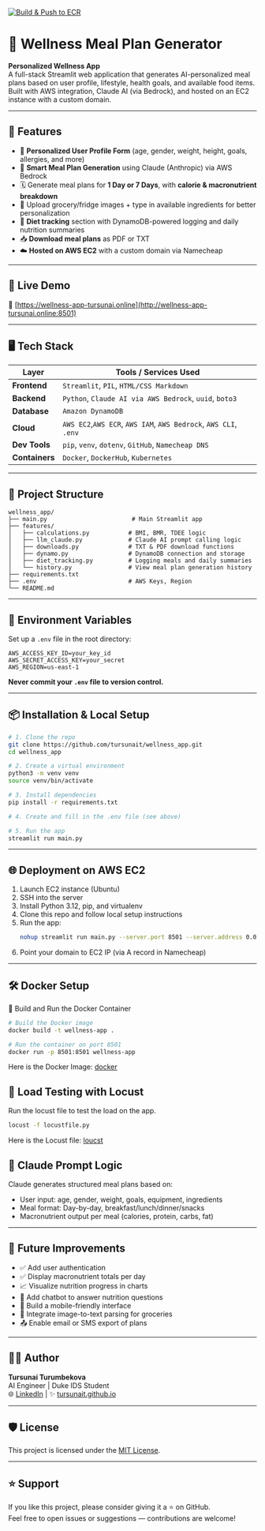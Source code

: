 [![Build & Push to ECR](https://github.com/tursunait/wellness_app/actions/workflows/deploy.yml/badge.svg)](https://github.com/tursunait/wellness_app/actions/workflows/deploy.yml)

# 🥗 Wellness Meal Plan Generator

**Personalized Wellness App**  
A full-stack Streamlit web application that generates AI-personalized meal plans based on user profile, lifestyle, health goals, and available food items. Built with AWS integration, Claude AI (via Bedrock), and hosted on an EC2 instance with a custom domain.

---

## 📌 Features

- 🧬 **Personalized User Profile Form** (age, gender, weight, height, goals, allergies, and more)
- 🧠 **Smart Meal Plan Generation** using Claude (Anthropic) via AWS Bedrock
- 🗓️ Generate meal plans for **1 Day or 7 Days**, with **calorie & macronutrient breakdown**
- 📸 Upload grocery/fridge images + type in available ingredients for better personalization
- 📝 **Diet tracking** section with DynamoDB-powered logging and daily nutrition summaries
- 📥 **Download meal plans** as PDF or TXT
- ☁️ **Hosted on AWS EC2** with a custom domain via Namecheap

---

## 🚀 Live Demo

🔗 [https://wellness-app-tursunai.online](http://wellness-app-tursunai.online:8501)

---

## 🖥️ Tech Stack

| Layer         | Tools / Services Used                                  |
|---------------|--------------------------------------------------------|
| **Frontend**  | `Streamlit`, `PIL`, `HTML/CSS Markdown`               |
| **Backend**   | `Python`, `Claude AI via AWS Bedrock`, `uuid`, `boto3` |
| **Database**  | `Amazon DynamoDB`                                      |
| **Cloud**     | `AWS EC2`,`AWS ECR`, `AWS IAM`, `AWS Bedrock`, `AWS CLI`, `.env` |
| **Dev Tools** | `pip`, `venv`, `dotenv`, `GitHub`, `Namecheap DNS`     |
| **Containers**| `Docker`, `DockerHub`, `Kubernetes`                    |


---

## 📂 Project Structure

```
wellness_app/
├── main.py                        # Main Streamlit app
├── features/
│   ├── calculations.py           # BMI, BMR, TDEE logic
│   ├── llm_claude.py             # Claude AI prompt calling logic
│   ├── downloads.py              # TXT & PDF download functions
│   ├── dynamo.py                 # DynamoDB connection and storage
│   ├── diet_tracking.py          # Logging meals and daily summaries
│   └── history.py                # View meal plan generation history
├── requirements.txt
├── .env                          # AWS Keys, Region
└── README.md
```

---

## 🔐 Environment Variables

Set up a `.env` file in the root directory:

```dotenv
AWS_ACCESS_KEY_ID=your_key_id
AWS_SECRET_ACCESS_KEY=your_secret
AWS_REGION=us-east-1
```

**Never commit your `.env` file to version control.**

---

## 📦 Installation & Local Setup

```bash
# 1. Clone the repo
git clone https://github.com/tursunait/wellness_app.git
cd wellness_app

# 2. Create a virtual environment
python3 -m venv venv
source venv/bin/activate

# 3. Install dependencies
pip install -r requirements.txt

# 4. Create and fill in the .env file (see above)

# 5. Run the app
streamlit run main.py
```

---

## 🌐 Deployment on AWS EC2

1. Launch EC2 instance (Ubuntu)
2. SSH into the server
3. Install Python 3.12, pip, and virtualenv
4. Clone this repo and follow local setup instructions
5. Run the app:
   ```bash
   nohup streamlit run main.py --server.port 8501 --server.address 0.0.0.0 &
   ```
6. Point your domain to EC2 IP (via A record in Namecheap)

---


## 🛠️ Docker Setup

🐳 Build and Run the Docker Container
```bash 
# Build the Docker image
docker build -t wellness-app .

# Run the container on port 8501
docker run -p 8501:8501 wellness-app

```

Here is the Docker Image: 
[docker](img/docker.png)

## 🧪 Load Testing with Locust
Run the locust file to test the load on the app.

```bash
locust -f locustfile.py
```

Here is the Locust file:
[loucst](img/locust.png)

## 🧠 Claude Prompt Logic

Claude generates structured meal plans based on:
- User input: age, gender, weight, goals, equipment, ingredients
- Meal format: Day-by-day, breakfast/lunch/dinner/snacks
- Macronutrient output per meal (calories, protein, carbs, fat)

---

## 📘 Future Improvements

- ✅ Add user authentication
- ✅ Display macronutrient totals per day
- 📈 Visualize nutrition progress in charts
- 💬 Add chatbot to answer nutrition questions
- 📱 Build a mobile-friendly interface
- 🧾 Integrate image-to-text parsing for groceries
- 📤 Enable email or SMS export of plans

---

## 👩‍💻 Author

**Tursunai Turumbekova**  
AI Engineer | Duke IDS Student  
🌐 [LinkedIn](https://www.linkedin.com/in/tursunai/) | ✨ [tursunait.github.io](https://tursunait.github.io)

---

## 🛡️ License

This project is licensed under the [MIT License](LICENSE).

---

## ⭐️ Support

If you like this project, please consider giving it a ⭐ on GitHub.  
Feel free to open issues or suggestions — contributions are welcome!

